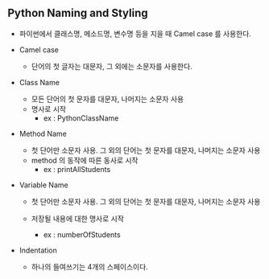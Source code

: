 ## Python Naming and Styling

- 파이썬에서 클래스명, 메소드명, 변수명 등을 지을 때 Camel case 를 사용한다.

- Camel case

  - 단어의 첫 글자는 대문자, 그 외에는 소문자를 사용한다.

- Class Name

  - 모든 단어의 첫 문자를 대문자, 나머지는 소문자 사용
  - 명사로 시작
    - ex : PythonClassName

- Method Name

  - 첫 단어만 소문자 사용. 그 외의 단어는 첫 문자를 대문자, 나머지는 소문자 사용
  - method 의 동작에 따른 동사로 시작
    - ex : printAllStudents

- Variable Name

  - 첫 단어만 소문자 사용. 그 외의 단어는 첫 문자를 대문자, 나머지는 소문자 사용

  - 저장될 내용에 대한 명사로 시작
    - ex : numberOfStudents

- Indentation

  - 하나의 들여쓰기는 4개의 스페이스이다.